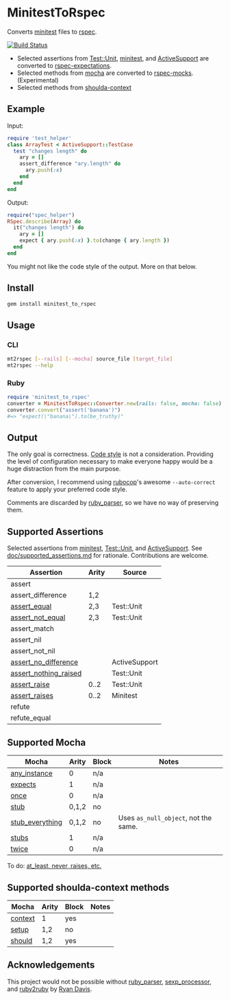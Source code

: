 # MinitestToRspec

Converts [minitest][8] files to [rspec][9].

[![Build Status][1]][2]

- Selected assertions from [Test::Unit][26], [minitest][8],
  and [ActiveSupport][27] are converted to [rspec-expectations][25].
- Selected methods from [mocha][28] are converted to [rspec-mocks][24].
  (Experimental)
- Selected methods from [shoulda-context][36]

## Example

Input:

```ruby
require 'test_helper'
class ArrayTest < ActiveSupport::TestCase
  test "changes length" do
    ary = []
    assert_difference "ary.length" do
      ary.push(:x)
    end
  end
end
```

Output:

```ruby
require("spec_helper")
RSpec.describe(Array) do
  it("changes length") do
    ary = []
    expect { ary.push(:x) }.to(change { ary.length })
  end
end
```

You might not like the code style of the output. More on that below.

## Install

```bash
gem install minitest_to_rspec
```

## Usage

### CLI

```bash
mt2rspec [--rails] [--mocha] source_file [target_file]
mt2rspec --help
```

### Ruby

```ruby
require 'minitest_to_rspec'
converter = MinitestToRspec::Converter.new(rails: false, mocha: false)
converter.convert("assert('banana')")
#=> "expect(\"banana\").to(be_truthy)"
```

## Output

The only goal is correctness. [Code style][34] is not a consideration.
Providing the level of configuration necessary to make everyone happy would
be a huge distraction from the main purpose.

After conversion, I recommend using [rubocop][35]'s awesome `--auto-correct`
feature to apply your preferred code style.

Comments are discarded by [ruby_parser][14], so we have no way of
preserving them.

## Supported Assertions

Selected assertions from [minitest][8], [Test::Unit][26], and
[ActiveSupport][27]. See [doc/supported_assertions.md][5] for rationale.
Contributions are welcome.

Assertion                   | Arity | Source
--------------------------- | ----- | ------
assert                      |       |
assert_difference           | 1,2   |
[assert_equal][23]          | 2,3   | Test::Unit
[assert_not_equal][22]      | 2,3   | Test::Unit
assert_match                |       |
assert_nil                  |       |
assert_not_nil              |       |
[assert_no_difference][12]  |       | ActiveSupport
[assert_nothing_raised][10] |       | Test::Unit
[assert_raise][11]          | 0..2  | Test::Unit
[assert_raises][13]         | 0..2  | Minitest
refute                      |       |
refute_equal                |       |

## Supported Mocha

Mocha                 | Arity | Block | Notes
--------------------- | ----- | ----- | -------
[any_instance][29]    | 0     | n/a   |
[expects][21]         | 1     | n/a   |
[once][31]            | 0     | n/a   |
[stub][19]            | 0,1,2 | no    |
[stub_everything][18] | 0,1,2 | no    | Uses `as_null_object`, not the same.
[stubs][20]           | 1     | n/a   |
[twice][32]           | 0     | n/a   |

To do: [at_least, never, raises, etc.][30]

## Supported shoulda-context methods

Mocha                 | Arity | Block | Notes
--------------------- | ----- | ----- | -------
[context][36]         | 1     | yes   |
[setup][37]           | 1,2   | no    |
[should][38]          | 1,2   | yes   |

## Acknowledgements

This project would not be possible without [ruby_parser][14],
[sexp_processor][15], and [ruby2ruby][16] by [Ryan Davis][17].

[1]: https://travis-ci.org/jaredbeck/minitest_to_rspec.svg?branch=master
[2]: https://travis-ci.org/jaredbeck/minitest_to_rspec
[5]: https://github.com/jaredbeck/minitest_to_rspec/blob/master/doc/supported_assertions.md
[6]: https://github.com/seattlerb/ruby2ruby
[8]: https://github.com/jaredbeck/minitest_to_rspec/blob/master/doc/minitest.md
[9]: https://github.com/jaredbeck/minitest_to_rspec/blob/master/doc/rspec.md
[10]: http://www.rubydoc.info/gems/test-unit/3.0.9/Test/Unit/Assertions#assert_nothing_raised-instance_method
[11]: http://ruby-doc.org/stdlib-2.1.0/libdoc/test/unit/rdoc/Test/Unit/Assertions.html#method-i-assert_raise
[12]: http://api.rubyonrails.org/classes/ActiveSupport/Testing/Assertions.html#method-i-assert_no_difference
[13]: http://www.rubydoc.info/gems/minitest/5.5.1/Minitest/Assertions#assert_raises-instance_method
[14]: https://github.com/seattlerb/ruby_parser
[15]: https://github.com/seattlerb/sexp_processor
[16]: https://github.com/seattlerb/ruby2ruby
[17]: https://github.com/zenspider
[18]: http://www.rubydoc.info/github/floehopper/mocha/Mocha/API:stub_everything
[19]: http://www.rubydoc.info/github/floehopper/mocha/Mocha/API#stub-instance_method
[20]: http://www.rubydoc.info/github/floehopper/mocha/Mocha/ObjectMethods#stubs-instance_method
[21]: http://www.rubydoc.info/github/floehopper/mocha/Mocha/ObjectMethods:expects
[22]: http://www.rubydoc.info/gems/test-unit/3.0.9/Test/Unit/Assertions#assert_not_equal-instance_method
[23]: http://www.rubydoc.info/gems/test-unit/3.0.9/Test/Unit/Assertions#assert_equal-instance_method
[24]: https://github.com/rspec/rspec-mocks
[25]: https://github.com/rspec/rspec-expectations
[26]: http://test-unit.github.io/
[27]: https://rubygems.org/gems/activesupport
[28]: http://gofreerange.com/mocha/docs/
[29]: http://www.rubydoc.info/github/floehopper/mocha/Mocha/ClassMethods#any_instance-instance_method
[30]: http://www.rubydoc.info/github/floehopper/mocha/Mocha/Expectation
[31]: http://www.rubydoc.info/github/floehopper/mocha/Mocha/Expectation#once-instance_method
[32]: http://www.rubydoc.info/github/floehopper/mocha/Mocha/Expectation#twice-instance_method
[34]: https://github.com/bbatsov/ruby-style-guide
[35]: https://github.com/bbatsov/rubocop
[35]: https://github.com/thoughtbot/shoulda-context
[36]: http://www.rubydoc.info/github/thoughtbot/shoulda-context/master/Shoulda/Context/ClassMethods#context-instance_method
[37]: http://www.rubydoc.info/github/thoughtbot/shoulda-context/master/Shoulda/Context/Context#setup-instance_method
[38]: http://www.rubydoc.info/github/thoughtbot/shoulda-context/master/Shoulda/Context/ClassMethods#should-instance_method
